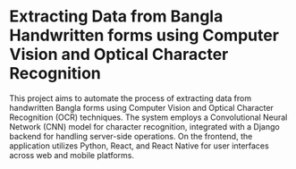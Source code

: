# Extracting Data from Bangla Handwritten forms using Computer Vision and Optical Character Recognition
 This project aims to automate the process of extracting data from handwritten Bangla forms using Computer Vision and Optical Character Recognition (OCR) techniques. The system employs a Convolutional Neural Network (CNN) model for character recognition, integrated with a Django backend for handling server-side operations. On the frontend, the application utilizes Python, React, and React Native for user interfaces across web and mobile platforms.
